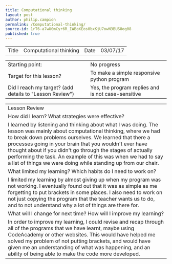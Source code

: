 ```yaml
---
title: Computational thinking
layout: post
author: philip.campion
permalink: /Computational-thinking/
source-id: 1rT6-a7wU0mCyr6R_IWBoXEos0bxKjU7owN3BUS8og08
published: true
---
```

<table>
  <tr>
    <td>Title</td>
    <td>Computational thinking</td>
    <td>Date</td>
    <td>03/07/17</td>
  </tr>
</table>


<table>
  <tr>
    <td>Starting point:</td>
    <td>No progress</td>
  </tr>
  <tr>
    <td>Target for this lesson?</td>
    <td>To make a simple responsive python program</td>
  </tr>
  <tr>
    <td>Did I reach my target? 
(add details to "Lesson Review")</td>
    <td> Yes, the program replies and is not case-sensitive</td>
  </tr>
</table>


<table>
  <tr>
    <td>Lesson Review</td>
  </tr>
  <tr>
    <td>How did I learn? What strategies were effective? </td>
  </tr>
  <tr>
    <td>I learned by listening and thinking about what I was doing. The lesson was mainly about computational thinking, where we had to break down problems ourselves. We learned that there a processes going in your brain that you wouldn't ever have thought about if you didn't go through the stages of actually performing the task. An example of this was when we had to say a list of things we were doing while standing up from our chair.</td>
  </tr>
  <tr>
    <td>What limited my learning? Which habits do I need to work on? </td>
  </tr>
  <tr>
    <td>I limited my learning by almost giving up when my program was not working. I eventually found out that it was as simple as me forgetting to put brackets in some places. I also need to work on not just copying the program that the teacher wants us to do, and to not understand why a lot of things are there for.</td>
  </tr>
  <tr>
    <td>What will I change for next time? How will I improve my learning?</td>
  </tr>
  <tr>
    <td>In order to improve my learning, I could revise and recap through all of the programs that we have learnt, maybe using CodeAcademy or other websites. This would have helped me solved my problem of not putting brackets, and would have given me an understanding of what was happening, and an ability of being able to make the code more developed.</td>
  </tr>
</table>


